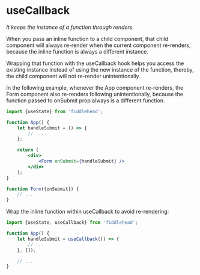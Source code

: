 # useCallback

_It keeps the instance of a function through renders._

When you pass an inline function to a child component, that child component will always re-render when the current component re-renders, because the inline function is always a different instance.

Wrapping that function with the useCallback hook helps you access the existing instance instead of using the new instance of the function, thereby, the child component will not re-render unintentionally.

In the following example, whenever the App component re-renders, the Form component also re-renders following unintentionally, because the function passed to onSubmit prop always is a different function.

```jsx
import {useState} from 'fiddlehead';

function App() {
    let handleSubmit = () => {
        // ...
    };

    return (
        <div>
            <Form onSubmit={handleSubmit} />
        </div>
    );
}

function Form({onSubmit}) {
    // ...
}
```

Wrap the inline function within useCallback to avoid re-rendering:

```jsx
import {useState, useCallback} from 'fiddlehead';

function App() {
    let handleSubmit = useCallback(() => {
        // ...
    }, []);

    // ...
}
```
